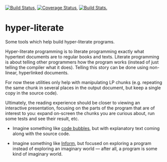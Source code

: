 [![Build Status,](https://img.shields.io/travis/jsmaniac/hyper-literate/master.svg)](https://travis-ci.org/jsmaniac/hyper-literate)
[![Coverage Status,](https://img.shields.io/coveralls/jsmaniac/hyper-literate/master.svg)](https://coveralls.io/github/jsmaniac/hyper-literate)
[![Build Stats.](https://img.shields.io/badge/build-stats-blue.svg)](http://jsmaniac.github.io/travis-stats/#jsmaniac/hyper-literate)

hyper-literate
==============

Some tools which help build hyper-literate programs.

Hyper-literate programming is to literate programming exactly what hypertext
documents are to regular books and texts. Literate programming is about
telling other programmers how the program works (instead of just telling the
compiler what it does). Telling this story can be done using non-linear,
hyperlinked documents.

For now these utilities only help with manipulating LP chunks (e.g. repeating
the same chunk in several places in the output document, but keep a single
copy in the source code).

Ultimately, the reading experience should be closer to viewing an interactive
presentation, focusing on the parts of the program that are of interest to
you: expand on-screen the chunks you are curious about, run some tests and see
their result, etc.

* Imagine something like [code
  bubbles](http://www.andrewbragdon.com/codebubbles_site.asp), but with
  explanatory text coming along with the source code.
  
* Imagine something like [Inform](http://inform7.com/), but focused on
  exploring a program instead of exploring an imaginary world — after all, a
  program is some kind of imaginary world.